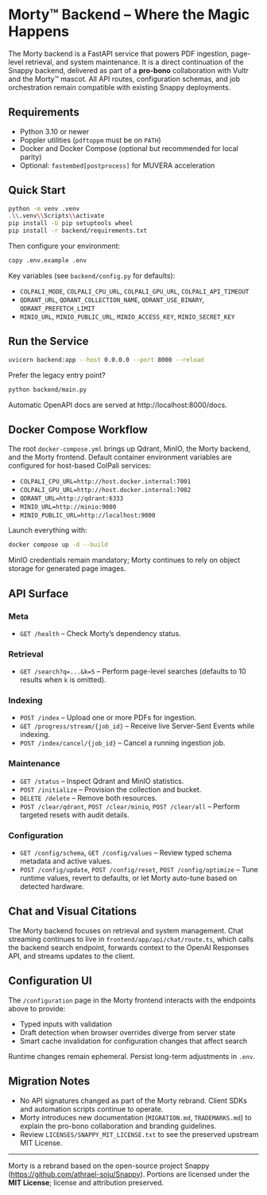 # Morty™ Backend – Where the Magic Happens

The Morty backend is a FastAPI service that powers PDF ingestion, page-level retrieval, and system maintenance. It is a direct continuation of the Snappy backend, delivered as part of a **pro-bono** collaboration with Vultr and the Morty™ mascot. All API routes, configuration schemas, and job orchestration remain compatible with existing Snappy deployments.

## Requirements

- Python 3.10 or newer  
- Poppler utilities (`pdftoppm` must be on `PATH`)  
- Docker and Docker Compose (optional but recommended for local parity)  
- Optional: `fastembed[postprocess]` for MUVERA acceleration

## Quick Start

```bash
python -m venv .venv
.\\.venv\\Scripts\\activate
pip install -U pip setuptools wheel
pip install -r backend/requirements.txt
```

Then configure your environment:

```bash
copy .env.example .env
```

Key variables (see `backend/config.py` for defaults):

- `COLPALI_MODE`, `COLPALI_CPU_URL`, `COLPALI_GPU_URL`, `COLPALI_API_TIMEOUT`  
- `QDRANT_URL`, `QDRANT_COLLECTION_NAME`, `QDRANT_USE_BINARY`, `QDRANT_PREFETCH_LIMIT`  
- `MINIO_URL`, `MINIO_PUBLIC_URL`, `MINIO_ACCESS_KEY`, `MINIO_SECRET_KEY`

## Run the Service

```bash
uvicorn backend:app --host 0.0.0.0 --port 8000 --reload
```

Prefer the legacy entry point?

```bash
python backend/main.py
```

Automatic OpenAPI docs are served at http://localhost:8000/docs.

## Docker Compose Workflow

The root `docker-compose.yml` brings up Qdrant, MinIO, the Morty backend, and the Morty frontend. Default container environment variables are configured for host-based ColPali services:

- `COLPALI_CPU_URL=http://host.docker.internal:7001`  
- `COLPALI_GPU_URL=http://host.docker.internal:7002`  
- `QDRANT_URL=http://qdrant:6333`  
- `MINIO_URL=http://minio:9000`  
- `MINIO_PUBLIC_URL=http://localhost:9000`

Launch everything with:

```bash
docker compose up -d --build
```

MinIO credentials remain mandatory; Morty continues to rely on object storage for generated page images.

## API Surface

### Meta
- `GET /health` – Check Morty’s dependency status.

### Retrieval
- `GET /search?q=...&k=5` – Perform page-level searches (defaults to 10 results when `k` is omitted).

### Indexing
- `POST /index` – Upload one or more PDFs for ingestion.  
- `GET /progress/stream/{job_id}` – Receive live Server-Sent Events while indexing.  
- `POST /index/cancel/{job_id}` – Cancel a running ingestion job.

### Maintenance
- `GET /status` – Inspect Qdrant and MinIO statistics.  
- `POST /initialize` – Provision the collection and bucket.  
- `DELETE /delete` – Remove both resources.  
- `POST /clear/qdrant`, `POST /clear/minio`, `POST /clear/all` – Perform targeted resets with audit details.

### Configuration
- `GET /config/schema`, `GET /config/values` – Review typed schema metadata and active values.  
- `POST /config/update`, `POST /config/reset`, `POST /config/optimize` – Tune runtime values, revert to defaults, or let Morty auto-tune based on detected hardware.

## Chat and Visual Citations

The Morty backend focuses on retrieval and system management. Chat streaming continues to live in `frontend/app/api/chat/route.ts`, which calls the backend search endpoint, forwards context to the OpenAI Responses API, and streams updates to the client.

## Configuration UI

The `/configuration` page in the Morty frontend interacts with the endpoints above to provide:

- Typed inputs with validation  
- Draft detection when browser overrides diverge from server state  
- Smart cache invalidation for configuration changes that affect search

Runtime changes remain ephemeral. Persist long-term adjustments in `.env`.

## Migration Notes

- No API signatures changed as part of the Morty rebrand. Client SDKs and automation scripts continue to operate.  
- Morty introduces new documentation (`MIGRATION.md`, `TRADEMARKS.md`) to explain the pro-bono collaboration and branding guidelines.  
- Review `LICENSES/SNAPPY_MIT_LICENSE.txt` to see the preserved upstream MIT License.

---

Morty is a rebrand based on the open-source project Snappy (https://github.com/athrael-soju/Snappy). Portions are licensed under the **MIT License**; license and attribution preserved.
